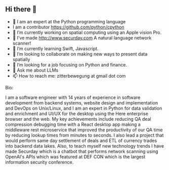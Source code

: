 ## Hi there 👋

- 🐍 I am an expert at the Python programming language
- I am a contributor https://github.com/python/cpython
- 🔭 I’m currently working on spatial computing using an Apple vision Pro.
- 🔎 I've made http://www.securday.com A natural language network scanner!
- 🌱 I’m currently learning Swift, Javascript.
- 👯 I’m looking to collaborate on making new ways to present data spatially
- 🤔 I’m looking for a job focusing on Python and finance.
- 💬 Ask me about LLMs 
- 📫 How to reach me: zitterbewegung at gmail dot com

Bio:

I am a software engineer with 14 years of experience in software development from backend systems, website design and implementation and DevOps on Unix/Linux, and I am an expert in Python for data validation and enrichment and UI/UX for the desktop using the Here enterprise browser and the web. My key achievements include reducing QA deal compression debugging time with a React desktop app making a middleware rest microservice that improved the productivity of our QA time by reducing lookup times from minutes to seconds. I also lead a project that would perform same day settlement of deals and ETL of currency trades into backend data lakes. Also, to teach myself new technology trends I have made Securday which is a chatbot that performs network scanning using OpenAI's APIs which was featured at DEF CON which is the largest information security conference.
<!--
**zitterbewegung/zitterbewegung** is a ✨ _special_ ✨ repository because its `README.md` (this file) appears on your GitHub profile.

Here are some ideas to get you started:

- 🔭 I’m currently working on ...
- 🌱 I’m currently learning ...
- 👯 I’m looking to collaborate on ...
- 🤔 I’m looking for help with ...
- 💬 Ask me about ...
- 📫 How to reach me: ...
- 😄 Pronouns: ...
- ⚡ Fun fact: ...
-->
